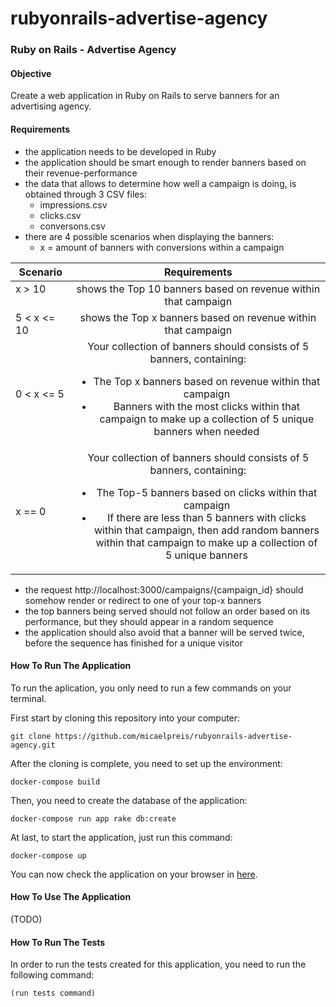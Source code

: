 # rubyonrails-advertise-agency
### Ruby on Rails - Advertise Agency

#### Objective

Create a web application in Ruby on Rails to serve banners for an advertising agency.

#### Requirements

* the application needs to be developed in Ruby
* the application should be smart enough to render banners based on their revenue-performance
* the data that allows to determine how well a campaign is doing, is obtained through 3 CSV files:
	* impressions.csv
	* clicks.csv
	* conversons.csv
* there are 4 possible scenarios when displaying the banners:
	* x = amount of banners with conversions within a campaign

| Scenario | Requirements |
|----------|:-------------:|
| x > 10 &nbsp; &nbsp; &nbsp; &nbsp; &nbsp;&nbsp; &nbsp; &nbsp; | shows the Top 10 banners based on revenue within that campaign |
| 5 < x <= 10 | shows the Top x banners based on revenue within that campaign |
| 0 < x <= 5 | Your collection of banners should consists of 5 banners, containing:<br><ul><li>The Top x banners based on revenue within that campaign</li><li>Banners with the most clicks within that campaign to make up a collection of 5 unique banners when needed</li></ul> |
| x == 0 | Your collection of banners should consists of 5 banners, containing:<br><ul><li>The Top-5 banners based on clicks within that campaign</li><li>If there are less than 5 banners with clicks within that campaign, then add random banners within that campaign to make up a collection of 5 unique banners</li></ul> |

* the request http://localhost:3000/campaigns/{campaign_id} should somehow render or redirect to one of your top-x banners
* the top banners being served should not follow an order based on its performance, but they should appear in a random sequence
* the application should also avoid that a banner will be served twice, before the sequence has finished for a unique visitor

#### How To Run The Application

To run the aplication, you only need to run a few commands on your terminal.

First start by cloning this repository into your computer:

	git clone https://github.com/micaelpreis/rubyonrails-advertise-agency.git

After the cloning is complete, you need to set up the environment:

	docker-compose build

Then, you need to create the database of the application:

	docker-compose run app rake db:create

At last, to start the application, just run this command:

	docker-compose up

You can now check the application on your browser in [here](http://localhost:3000).

#### How To Use The Application

(TODO)

#### How To Run The Tests

In order to run the tests created for this application, you need to run the following command:

	(run tests command)


